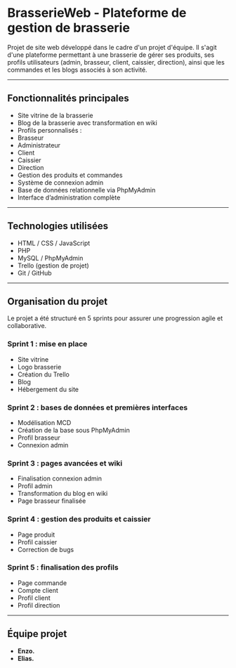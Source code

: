 #  BrasserieWeb - Plateforme de gestion de brasserie

Projet de site web développé dans le cadre d'un projet d'équipe. Il s'agit d'une plateforme permettant à une brasserie de gérer ses produits, ses profils utilisateurs (admin, brasseur, client, caissier, direction), ainsi que les commandes et les blogs associés à son activité.

---

##  Fonctionnalités principales

-  Site vitrine de la brasserie
-  Blog de la brasserie avec transformation en wiki
-  Profils personnalisés :
  - Brasseur
  - Administrateur
  - Client
  - Caissier
  - Direction
-  Gestion des produits et commandes
-  Système de connexion admin
-  Base de données relationnelle via PhpMyAdmin
-  Interface d’administration complète

---

##  Technologies utilisées

- HTML / CSS / JavaScript
- PHP
- MySQL / PhpMyAdmin
- Trello (gestion de projet)
- Git / GitHub

---

##  Organisation du projet

Le projet a été structuré en 5 sprints pour assurer une progression agile et collaborative.

###  Sprint 1 : mise en place
- Site vitrine
- Logo brasserie
- Création du Trello
- Blog
- Hébergement du site

###  Sprint 2 : bases de données et premières interfaces
- Modélisation MCD
- Création de la base sous PhpMyAdmin
- Profil brasseur
- Connexion admin

###  Sprint 3 : pages avancées et wiki
- Finalisation connexion admin
- Profil admin
- Transformation du blog en wiki
- Page brasseur finalisée

###  Sprint 4 : gestion des produits et caissier
- Page produit
- Profil caissier
- Correction de bugs

###  Sprint 5 : finalisation des profils
- Page commande
- Compte client
- Profil client
- Profil direction

---

##  Équipe projet

- **Enzo.**  
- **Elias.**  


